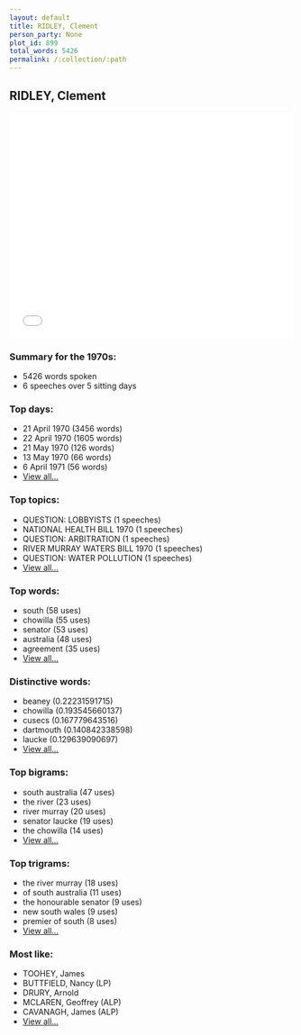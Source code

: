 ```yaml
---
layout: default
title: RIDLEY, Clement
person_party: None
plot_id: 899
total_words: 5426
permalink: /:collection/:path
---
```


## RIDLEY, Clement

<iframe width="100%" height="400" frameborder="0" scrolling="no" src="//plot.ly/~wragge/899.embed"></iframe>


### Summary for the 1970s:

* 5426 words spoken
* 6 speeches over 5 sitting days


### Top days:

* 21 April 1970 (3456 words)
* 22 April 1970 (1605 words)
* 21 May 1970 (126 words)
* 13 May 1970 (66 words)
* 6 April 1971 (56 words)
* [View all...](days/)


### Top topics:

* QUESTION: LOBBYISTS (1 speeches)
* NATIONAL HEALTH BILL 1970 (1 speeches)
* QUESTION: ARBITRATION (1 speeches)
* RIVER MURRAY WATERS BILL 1970 (1 speeches)
* QUESTION: WATER POLLUTION (1 speeches)
* [View all...](topics/)


### Top words:

* south (58 uses)
* chowilla (55 uses)
* senator (53 uses)
* australia (48 uses)
* agreement (35 uses)
* [View all...](words/)


### Distinctive words:

* beaney (0.22231591715)
* chowilla (0.193545660137)
* cusecs (0.167779643516)
* dartmouth (0.140842338598)
* laucke (0.129639090697)
* [View all...](sig_words/)


### Top bigrams:

* south australia (47 uses)
* the river (23 uses)
* river murray (20 uses)
* senator laucke (19 uses)
* the chowilla (14 uses)
* [View all...](bigrams/)


### Top trigrams:

* the river murray (18 uses)
* of south australia (11 uses)
* the honourable senator (9 uses)
* new south wales (9 uses)
* premier of south (8 uses)
* [View all...](trigrams/)


### Most like:

* TOOHEY, James 
* BUTTFIELD, Nancy (LP)
* DRURY, Arnold 
* MCLAREN, Geoffrey (ALP)
* CAVANAGH, James (ALP)
* [View all...](similarities/)
